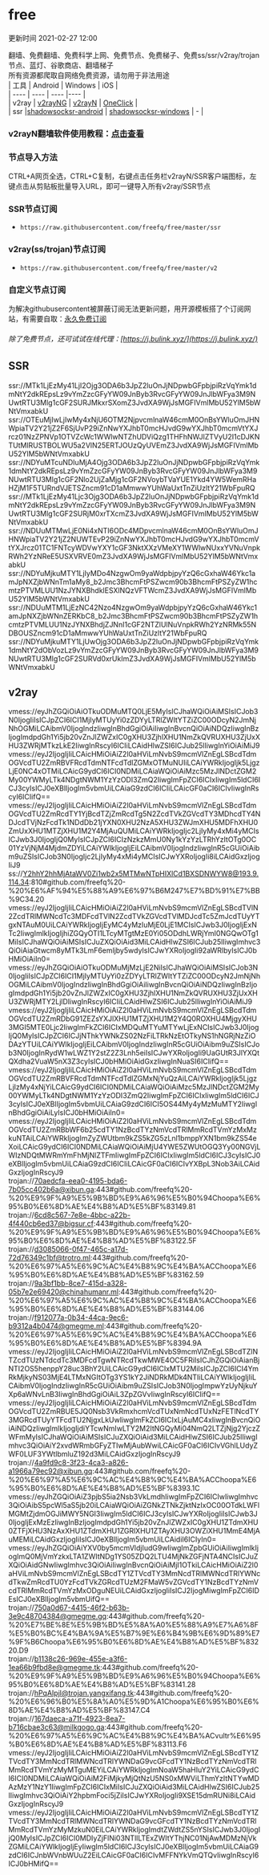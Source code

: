 # free  
更新时间 2021-02-27 12:00  

翻墙、免费翻墙、免费科学上网、免费节点、免费梯子、免费ss/ssr/v2ray/trojan节点、蓝灯、谷歌商店、翻墙梯子  
所有资源都爬取自网络免费资源，请勿用于非法用途  
|  工具  | Android  | Windows  | iOS  |  
|  ----  | ----   | ----  |----  |  
| v2ray  | [v2rayNG](https://github.com/2dust/v2rayNG/releases/download/1.4.12/v2rayNG_1.4.12_arm64-v8a.apk) | [v2rayN](https://github.com/2dust/v2rayN/releases/download/3.27/v2rayN-Core.zip) | [OneClick](https://oneclick.earth/) |  
| ssr  |[shadowsocksr-android](https://github.com/shadowsocksrr/shadowsocksr-android/releases/download/3.5.4/shadowsocksr-android-3.5.4.apk) | [shadowsocksr-windows](https://github.com/shadowsocksr-backup/shadowsocksr-csharp/releases/download/4.7.0/ShadowsocksR-4.7.0-win.7z) | - |  
### v2rayN翻墙软件使用教程：[点击查看](https://github.com/freefq/tutorials)  
### 节点导入方法  
CTRL+A网页全选，CTRL+C复制，右键点击任务栏v2rayN/SSR客户端图标，左键点击从剪贴板批量导入URL，即可一键导入所有v2ray/SSR节点  
### SSR节点订阅  
- `https://raw.githubusercontent.com/freefq/free/master/ssr`  
### v2ray(ss/trojan)节点订阅  
- `https://raw.githubusercontent.com/freefq/free/master/v2`  
### 自定义节点订阅  
为解决githubusercontent被屏蔽订阅无法更新问题，用开源模板搭了个订阅网站，有需要自取：[永久免费订阅](https://bulink.xyz)  
###### 除了免费节点，还可试试在线代理：[https://j.bulink.xyz/](https://j.bulink.xyz/)  
## SSR  
ssr://MTk1LjEzMy41LjI2Ojg3ODA6b3JpZ2luOnJjNDpwbGFpbjpiRzVqYmk1dmNtY2dkREpsLz9vYmZzcGFyYW09JnByb3RvcGFyYW09JnJlbWFya3M9NUwtRTU3Mlg1cGF2SURJMkxrSXomZ3JvdXA9WjJsMGFIVmlMbU52YlM5bWNtVmxabkU  
ssr://OTEuMjIwLjIwMy4xNjU6OTM2NjpvcmlnaW46cmM0OnBsYWluOmJHNWpiaTV2Y21jZ2F6SjUvP29iZnNwYXJhbT0mcHJvdG9wYXJhbT0mcmVtYXJrcz01NzZPNVp1OTVZcWc1WWlwNTZhUDViQzg1THFhNWJlZTVyU2I1cDJKNTUtMlRUSTBOLWU5a2VlN25ERTJOUzQyUVEmZ3JvdXA9WjJsMGFIVmlMbU52YlM5bWNtVmxabkU  
ssr://NDYuMTcuNDIuMjA4Ojg3ODA6b3JpZ2luOnJjNDpwbGFpbjpiRzVqYmk1dmNtY2dkREpsLz9vYmZzcGFyYW09JnByb3RvcGFyYW09JnJlbWFya3M9NUwtRTU3Mlg1cGF2Nlo2UjZaMjg1cGF2NVoybTVaYUE1Ykd4YW5WemRHaHZjM1F5TURndVJETSZncm91cD1aMmwwYUhWaUxtTnZiUzltY21WbFpuRQ  
ssr://MTk1LjEzMy41Ljc3Ojg3ODA6b3JpZ2luOnJjNDpwbGFpbjpiRzVqYmk1dmNtY2dkREpsLz9vYmZzcGFyYW09JnByb3RvcGFyYW09JnJlbWFya3M9NUwtRTU3Mlg1cGF2SURjM0xrTXcmZ3JvdXA9WjJsMGFIVmlMbU52YlM5bWNtVmxabkU  
ssr://NDUuMTMwLjE0Ni4xNTI6ODc4MDpvcmlnaW46cmM0OnBsYWluOmJHNWpiaTV2Y21jZ2NUWTEvP29iZnNwYXJhbT0mcHJvdG9wYXJhbT0mcmVtYXJrcz01TC1FNTcyWDVwYXY1cGF3NktXXzVMeXY1WWlwNUxxYVNuVnpkRWh2YzNReE5USXVRVE0mZ3JvdXA9WjJsMGFIVmlMbU52YlM5bWNtVmxabkU  
ssr://NDYuMjkuMTY1LjIyMDo4NzgwOm9yaWdpbjpyYzQ6cGxhaW46Ykc1amJpNXZjbWNnTm1aMy8_b2Jmc3BhcmFtPSZwcm90b3BhcmFtPSZyZW1hcmtzPTVMLUU1NzJYNXBhdklESXlNQzVFTWcmZ3JvdXA9WjJsMGFIVmlMbU52YlM5bWNtVmxabkU  
ssr://NDUuMTM1LjEzNC42Nzo4NzgwOm9yaWdpbjpyYzQ6cGxhaW46Ykc1amJpNXZjbWNnZERKbC8_b2Jmc3BhcmFtPSZwcm90b3BhcmFtPSZyZW1hcmtzPTVMLUU1NzJYNXBhdjZJNnI1cGF2NTZlUlNuVnpkRWh2YzNRMk55NDBOUSZncm91cD1aMmwwYUhWaUxtTnZiUzltY21WbFpuRQ  
ssr://NDYuMjkuMTY1LjUwOjg3ODA6b3JpZ2luOnJjNDpwbGFpbjpiRzVqYmk1dmNtY2dObVozLz9vYmZzcGFyYW09JnByb3RvcGFyYW09JnJlbWFya3M9NUwtRTU3Mlg1cGF2SURVd0xrUkImZ3JvdXA9WjJsMGFIVmlMbU52YlM5bWNtVmxabkU  
## v2ray  
vmess://eyJhZGQiOiAiOTkuODMuMTQ0LjE5MyIsICJhaWQiOiAiMSIsICJob3N0IjogIiIsICJpZCI6ICI1MjIyMTUyYi0zZDYyLTRlZWItYTZiZC00ODcyN2JmNjNhOGMiLCAibmV0IjogIndzIiwgInBhdGgiOiAiIiwgInBvcnQiOiAiNDQzIiwgInBzIjogImdpdGh1Yi5jb20vZnJlZWZxIC0gXHU3ZjhlXHU1NmZkQVRUXHU3ZjUxXHU3ZWRjMTkzLkE2IiwgInRscyI6ICIiLCAidHlwZSI6ICJub25lIiwgInYiOiAiMiJ9  
vmess://eyJ2IjogIjIiLCAicHMiOiAiZ2l0aHViLmNvbS9mcmVlZnEgLSBcdTdmOGVcdTU2ZmRBVFRcdTdmNTFcdTdlZGMxOTMuNUIiLCAiYWRkIjogIjk5LjgzLjE0NC4xOTMiLCAicG9ydCI6ICI0NDMiLCAiaWQiOiAiMzc5MzJlNDctZGM2My00YWMyLTk4NDgtNWM1YzYzODI3ZmQ2IiwgImFpZCI6ICIxIiwgIm5ldCI6ICJ3cyIsICJ0eXBlIjogIm5vbmUiLCAiaG9zdCI6ICIiLCAicGF0aCI6ICIvIiwgInRscyI6ICIifQ==  
vmess://eyJ2IjogIjIiLCAicHMiOiAiZ2l0aHViLmNvbS9mcmVlZnEgLSBcdTdmOGVcdTU2ZmRcdTY1YjBcdTZjZmRcdTg5N2ZcdTVkZGVcdTY3MDhcdTY4NDJcdTVjNzFcdTk1NDdDb21jYXN0XHU2NzA5XHU3ZWJmXHU5MDFhXHU0ZmUxXHU1MTZjXHU1M2Y4MjAuQUMiLCAiYWRkIjogIjc2LjIyMy4xMi4yMCIsICJwb3J0IjogIjQ0MyIsICJpZCI6ICIzNzkzMmU0Ny1kYzYzLTRhYzItOTg0OC01YzVjNjM4MjdmZDYiLCAiYWlkIjogIjEiLCAibmV0IjogIndzIiwgInR5cGUiOiAibm9uZSIsICJob3N0IjogIjc2LjIyMy4xMi4yMCIsICJwYXRoIjogIi8iLCAidGxzIjogIiJ9  
ss://Y2hhY2hhMjAtaWV0Zi1wb2x5MTMwNTpHIXlCd1BXSDNWYW8@193.9.114.34:810#github.com/freefq%20-%20%E6%AF%94%E5%88%A9%E6%97%B6M247%E7%BD%91%E7%BB%9C34.20  
vmess://eyJ2IjogIjIiLCAicHMiOiAiZ2l0aHViLmNvbS9mcmVlZnEgLSBcdTVlN2ZcdTRlMWNcdTc3MDFcdTVlN2ZcdTVkZGVcdTVlMDJcdTc5ZmJcdTUyYTgxNTAuM0UiLCAiYWRkIjogIjEyMC4yMzIuMjE0LjE1MCIsICJwb3J0IjogIjExNTc2IiwgImlkIjogIjhiZGQyOTI1LTcyMTgtMzE0Yi05ODdhLWRjYmI0NGQwOTg1MiIsICJhaWQiOiAiMSIsICJuZXQiOiAid3MiLCAidHlwZSI6ICJub25lIiwgImhvc3QiOiAiaGtwcm8yMTk3LmF6emljby5wdyIsICJwYXRoIjogIi92aWRlbyIsICJ0bHMiOiAiIn0=  
vmess://eyJhZGQiOiAiOTkuODMuMjMzLjE2NiIsICJhaWQiOiAiMSIsICJob3N0IjogIiIsICJpZCI6ICI1MjIyMTUyYi0zZDYyLTRlZWItYTZiZC00ODcyN2JmNjNhOGMiLCAibmV0IjogIndzIiwgInBhdGgiOiAiIiwgInBvcnQiOiAiNDQzIiwgInBzIjogImdpdGh1Yi5jb20vZnJlZWZxIC0gXHU3ZjhlXHU1NmZkQVRUXHU3ZjUxXHU3ZWRjMTY2LjlDIiwgInRscyI6ICIiLCAidHlwZSI6ICJub25lIiwgInYiOiAiMiJ9  
vmess://eyJ2IjogIjIiLCAicHMiOiAiZ2l0aHViLmNvbS9mcmVlZnEgLSBcdTdmOGVcdTU2ZmRDbG91ZEZsYXJlXHU1MTZjXHU1M2Y4Q0ROXHU4MjgyXHU3MGI5MTE0Ljc2IiwgImFkZCI6ICIxMDQuMTYuMTYwLjExNCIsICJwb3J0IjogIjQ0MyIsICJpZCI6ICJjNThkYWNkZS02NzFiLTRkNzEtOTkyNS1hNGRjNzZiODAzYTUiLCAiYWlkIjogIjEiLCAibmV0IjogIndzIiwgInR5cGUiOiAibm9uZSIsICJob3N0IjogInRydW1wLWZ1Y2stZ2Z3Lnh5eiIsICJwYXRoIjogIi9UaGUtR3JlYXQtQXdha2VuaW5nX3Z3cyIsICJ0bHMiOiAidGxzIiwgInNuaSI6ICIifQ==  
vmess://eyJ2IjogIjIiLCAicHMiOiAiZ2l0aHViLmNvbS9mcmVlZnEgLSBcdTdmOGVcdTU2ZmRBVFRcdTdmNTFcdTdlZGMxNjYuQzAiLCAiYWRkIjogIjk5LjgzLjIzMy4xNjYiLCAicG9ydCI6ICI0NDMiLCAiaWQiOiAiMzc5MzJlNDctZGM2My00YWMyLTk4NDgtNWM1YzYzODI3ZmQ2IiwgImFpZCI6ICIxIiwgIm5ldCI6ICJ3cyIsICJ0eXBlIjogIm5vbmUiLCAiaG9zdCI6ICI5OS44My4yMzMuMTY2IiwgInBhdGgiOiAiLyIsICJ0bHMiOiAiIn0=  
vmess://eyJ2IjogIjIiLCAicHMiOiAiZ2l0aHViLmNvbS9mcmVlZnEgLSBcdTdmOGVcdTU2ZmRBbWF6b25cdTY1NzBcdTYzNmVcdTRlMmRcdTVmYzMxMzkuNTAiLCAiYWRkIjogImZyZWUtbm9kZS5kZG5zLnl1bmppYXN1bm9kZS54eXoiLCAicG9ydCI6ICI0NDMiLCAiaWQiOiAiMjU4YWE5ZWUtOGQ3Yy00NGVjLWIzNDQtMWRmYmFhMjNlZTFmIiwgImFpZCI6ICIxIiwgIm5ldCI6ICJ3cyIsICJ0eXBlIjogIm5vbmUiLCAiaG9zdCI6ICIiLCAicGF0aCI6ICIvYXBpL3Nob3AiLCAidGxzIjogInRscyJ9  
trojan://70aedcfa-eea0-4195-bda6-7b05cc402b6a@xibun.ga:443#github.com/freefq%20-%20%E9%9F%A9%E5%9B%BD%E9%A6%96%E5%B0%94Choopa%E6%95%B0%E6%8D%AE%E4%B8%AD%E5%BF%83149.81  
trojan://6cd8c567-7e8e-4bbc-a22b-4f440cb6ed37@bigsur.cf:443#github.com/freefq%20-%20%E9%9F%A9%E5%9B%BD%E9%A6%96%E5%B0%94Choopa%E6%95%B0%E6%8D%AE%E4%B8%AD%E5%BF%83122.5F  
trojan://d3085066-0f47-465c-a17d-72d76349c1bf@trotro.ml:443#github.com/freefq%20-%20%E6%97%A5%E6%9C%AC%E4%B8%9C%E4%BA%ACChoopa%E6%95%B0%E6%8D%AE%E4%B8%AD%E5%BF%83162.59  
trojan://9a3bf1bb-8ce7-415d-a328-05b7e2e69420@chinahumanr.ml:443#github.com/freefq%20-%20%E6%97%A5%E6%9C%AC%E4%B8%9C%E4%BA%ACChoopa%E6%95%B0%E6%8D%AE%E4%B8%AD%E5%BF%83144.06  
trojan://f912077a-0b34-44ca-9ec6-b9312a4b0474@gmegme.ml:443#github.com/freefq%20-%20%E6%97%A5%E6%9C%AC%E4%B8%9C%E4%BA%ACChoopa%E6%95%B0%E6%8D%AE%E4%B8%AD%E5%BF%8394.9A  
vmess://eyJ2IjogIjIiLCAicHMiOiAiZ2l0aHViLmNvbS9mcmVlZnEgLSBcdTZlNTZcdTUzNTdcdTc3MDFcdTgwNTRcdTkwMWE4OC5FRiIsICJhZGQiOiAianBjNTI2OS5henppY28uc3BhY2UiLCAicG9ydCI6ICIxMTU2MiIsICJpZCI6ICI4YmRkMjkyNS03MjE4LTMxNGItOTg3YS1kY2JiNDRkMDk4NTIiLCAiYWlkIjogIjIiLCAibmV0IjogIndzIiwgInR5cGUiOiAibm9uZSIsICJob3N0IjogImpwYzUyNjkuYXp6aWNvLnB3IiwgInBhdGgiOiAiL3ZpZGVvIiwgInRscyI6ICIifQ==  
vmess://eyJ2IjogIjIiLCAicHMiOiAiZ2l0aHViLmNvbS9mcmVlZnEgLSBcdTdmOGVcdTU2ZmRBUE5JQ0Nsb3VkRmxhcmVcdTUxNmNcdTUxNzFETlNcdTY3MGRcdTUyYTFcdTU2NjgxLkUwIiwgImFkZCI6ICIxLjAuMC4xIiwgInBvcnQiOiAiNDQzIiwgImlkIjogIjdiYTcwNmIwLTY2M2ItNGQyMi04NmQ2LTZjNjg2YjczZWFmMyIsICJhaWQiOiAiMSIsICJuZXQiOiAid3MiLCAidHlwZSI6ICJub25lIiwgImhvc3QiOiAiY2xvdWRmbGFyZTIwMjAubWwiLCAicGF0aCI6ICIvVGhlLUdyZWF0LUF3YWtlbmluZ192d3MiLCAidGxzIjogInRscyJ9  
trojan://4a9fd9c8-3f23-4ca3-a826-a1966a79ec92@xibun.gq:443#github.com/freefq%20-%20%E6%97%A5%E6%9C%AC%E4%B8%9C%E4%BA%ACChoopa%E6%95%B0%E6%8D%AE%E4%B8%AD%E5%BF%8393.1C  
vmess://eyJhZGQiOiAiZ3pjbS5ia2Nsb3VkLmdhIiwgImFpZCI6ICIwIiwgImhvc3QiOiAibS5pcWl5aS5jb20iLCAiaWQiOiAiZGNkZTNkZjktNzIxOC00OTdkLWFlMGMtZjdmOGJiMWY5NGI3IiwgIm5ldCI6ICJ3cyIsICJwYXRoIjogIiIsICJwb3J0IjogIjExMzEzIiwgInBzIjogImdpdGh1Yi5jb20vZnJlZWZxIC0gXHU1ZTdmXHU0ZTFjXHU3NzAxXHU1ZTdmXHU1ZGRlXHU1ZTAyXHU3OWZiXHU1MmE4MjAuMEMiLCAidGxzIjogIiIsICJ0eXBlIjogIm5vbmUiLCAidiI6ICIyIn0=  
vmess://eyJhZGQiOiAiYXV0by5mcmVldjIudG9wIiwgImZpbGUiOiAiIiwgImlkIjogImQ0MjVmYzkxLTA1ZWItNDg1YS05ZDQ2LTU4MjNkZGFjNTA4NCIsICJuZXQiOiAidGNwIiwgImhvc3QiOiAiIiwgInBvcnQiOiAiMjI1OTkiLCAicHMiOiAiZ2l0aHViLmNvbS9mcmVlZnEgLSBcdTY1ZTVcdTY3MmNcdTRlMWNcdTRlYWNcdTkwZmRcdTU0YzFcdTVkZGRcdTUzM2FMaW5vZGVcdTY1NzBcdTYzNmVcdTRlMmRcdTVmYzMxODguNEUiLCAidGxzIjogIiIsICJ2IjogMiwgImFpZCI6IDEsICJ0eXBlIjogIm5vbmUifQ==  
trojan://750a0d67-4415-46f2-b63b-3e9c48704384@gmegme.gq:443#github.com/freefq%20-%20%E7%BE%8E%E5%9B%BD%E5%8A%A0%E5%88%A9%E7%A6%8F%E5%B0%BC%E4%BA%9A%E5%B7%9E%E6%B4%9B%E6%9D%89%E7%9F%B6Choopa%E6%95%B0%E6%8D%AE%E4%B8%AD%E5%BF%83220.D9  
trojan://b1138c26-969e-455e-a3f6-1ea66b9fbd8e@gmegme.tk:443#github.com/freefq%20-%20%E9%9F%A9%E5%9B%BD%E9%A6%96%E5%B0%94Choopa%E6%95%B0%E6%8D%AE%E4%B8%AD%E5%BF%83141.28  
trojan://hPqAIpjl@trojan.yangxifang.tk:443#github.com/freefq%20-%20%E6%96%B0%E5%8A%A0%E5%9D%A1Choopa%E6%95%B0%E6%8D%AE%E4%B8%AD%E5%BF%83147.C4  
trojan://167daeca-a71f-4923-8ea7-b716cbae3c63@milkgogo.ga:443#github.com/freefq%20-%20%E6%97%A5%E6%9C%AC%E4%B8%9C%E4%BA%ACvultr%E6%95%B0%E6%8D%AE%E4%B8%AD%E5%BF%83113.F6  
vmess://eyJ2IjogIjIiLCAicHMiOiAiZ2l0aHViLmNvbS9mcmVlZnEgLSBcdTY1ZTVcdTY3MmNcdTRlMWNcdTRlYWNDaG9vcGFcdTY1NzBcdTYzNmVcdTRlMmRcdTVmYzMyMTguMEYiLCAiYWRkIjogImNoaW5haHIuY2YiLCAicG9ydCI6ICI0NDMiLCAiaWQiOiAiM2FiMjkyMjQtNzU5NS0xMWViLThmYzItNTYwMDAzMzY1NzY1IiwgImFpZCI6ICIxMiIsICJuZXQiOiAid3MiLCAidHlwZSI6ICJub25lIiwgImhvc3QiOiAiY2hpbmFoci5jZiIsICJwYXRoIjogIi9XSE15dmRUNi8iLCAidGxzIjogInRscyJ9  
vmess://eyJ2IjogIjIiLCAicHMiOiAiZ2l0aHViLmNvbS9mcmVlZnEgLSBcdTY1ZTVcdTY3MmNcdTRlMWNcdTRlYWNDaG9vcGFcdTY1NzBcdTYzNmVcdTRlMmRcdTVmYzMyMzkuN0EiLCAiYWRkIjogImdtZWdtZS5nYSIsICJwb3J0IjogIjQ0MyIsICJpZCI6ICI0MDIyZjFlNi03NTllLTExZWItYThjNC01NjAwMDMzNjVkZGMiLCAiYWlkIjogIjEyIiwgIm5ldCI6ICJ3cyIsICJ0eXBlIjogIm5vbmUiLCAiaG9zdCI6ICJnbWVnbWUuZ2EiLCAicGF0aCI6ICIvMFFNYkVmQTQvIiwgInRscyI6ICJ0bHMifQ==  
